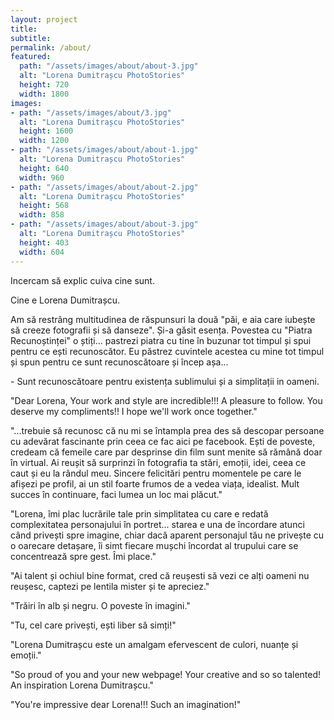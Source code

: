 ```yaml
---
layout: project
title:
subtitle:
permalink: /about/
featured:
  path: "/assets/images/about/about-3.jpg"
  alt: "Lorena Dumitrașcu PhotoStories"
  height: 720
  width: 1800
images:
- path: "/assets/images/about/3.jpg"
  alt: "Lorena Dumitrașcu PhotoStories"
  height: 1600
  width: 1200
- path: "/assets/images/about/about-1.jpg"
  alt: "Lorena Dumitrașcu PhotoStories"
  height: 640
  width: 960
- path: "/assets/images/about/about-2.jpg"
  alt: "Lorena Dumitrașcu PhotoStories"
  height: 568
  width: 858
- path: "/assets/images/about/about-3.jpg"
  alt: "Lorena Dumitrașcu PhotoStories"
  height: 403
  width: 604
---
```


Incercam să explic cuiva cine sunt.

Cine e Lorena Dumitrașcu.

Am să restrâng multitudinea de răspunsuri la două "păi, e aia care iubește să creeze fotografii și să danseze". Și-a găsit esența.
Povestea cu "Piatra Recunoștinței" o știți... pastrezi piatra cu tine în buzunar tot timpul și spui pentru ce ești recunoscător. Eu păstrez cuvintele acestea cu mine tot timpul și spun pentru ce sunt recunoscătoare și încep așa...

\- Sunt recunoscătoare pentru existența sublimului și a simplitații in oameni.


"Dear Lorena,
Your work and style are incredible!!!
A pleasure to follow. You deserve my compliments!! I hope we'll work once together."

"...trebuie să recunosc că nu mi se întampla prea des să descopar persoane cu adevărat fascinante prin ceea ce fac aici
pe facebook. Ești de poveste, credeam că femeile care par desprinse din film sunt menite să rămână doar în virtual.
Ai reușit să surprinzi în fotografia ta stări, emoții, idei, ceea ce caut și eu la rândul meu.
Sincere felicitări pentru momentele pe care le afișezi pe profil, ai un stil foarte frumos de a vedea viața, idealist.
Mult succes în continuare, faci lumea un loc mai plăcut."

"Lorena, îmi plac lucrările tale prin simplitatea cu care e redată complexitatea personajului în portret...
starea e una de încordare atunci când privești spre imagine, chiar dacă aparent personajul tău ne privește cu o
oarecare detașare, îi simt fiecare mușchi încordat al trupului care se concentrează spre gest. Îmi place."

"Ai talent și ochiul bine format, cred că reușesti să vezi ce alți oameni nu reușesc, captezi pe lentila mister și te apreciez."

"Trăiri în alb și negru. O poveste în imagini."

"Tu, cel care privești, ești liber să simți!"

"Lorena Dumitrașcu este un amalgam efervescent de culori, nuanțe și emoții."

"So proud of you and your new webpage! Your creative and so so talented! An inspiration Lorena Dumitrașcu."

"You're impressive dear Lorena!!! Such an imagination!"
